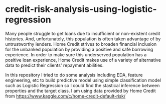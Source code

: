 # credit-risk-analysis-using-logistic-regression


Many people struggle to get loans due to insufficient or non-existent credit histories. And, unfortunately, this population is often taken advantage of by untrustworthy lenders. Home Credit strives to broaden financial inclusion for the unbanked population by providing a positive and safe borrowing experience. In order to make sure this underserved population has a positive loan experience, Home Credit makes use of a variety of alternative data to predict their clients' repayment abilities.

In this repository I tried to do some analysis including EDA, feature engineering, etc to build predictive model using simple classification model such as Logistic Regression so I could find the stastical inference between properties and the target class. I am using data provided by Home Credit from https://www.kaggle.com/c/home-credit-default-risk/
